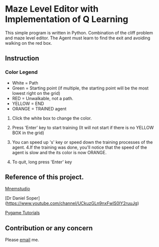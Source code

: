 # Maze Level Editor with Implementation of Q Learning

This simple program is written in Python. Combination of the cliff problem and maze level editor. The Agent must learn to find the exit and avoiding walking on the red box.



## Instruction
 
   ### Color Legend
  * White  = Path
   * Green  = Starting point (if multiple, the starting point will be the most lowest right on the grid)
   * RED    = Unwalkable, not a path.
   * YELLOW = END
   * ORANGE  = TRAINED agent

1. Click the white box to change the color.
2. Press 'Enter' key to start training (It will not start if there is no YELLOW BOX in the grid) 

3. You can speed up 's' key or speed down the training processes of the agent.
4.If the training was done, you'll notice that the speed of the agent is slow and the its color is now ORANGE.

5. To quit, long press 'Enter' key

## Reference of this project.
[Mnemstudio](http://mnemstudio.org/path-finding-q-learning-tutorial.htm)

[Dr Daniel Soper] (https://www.youtube.com/channel/UCkuzGLn9nxFwlS0lY2ruuJg)

[Pygame Tutorials](http://programarcadegames.com/)

## Contribution or any concern
Please [email](dalugdogclark1113@gmail.com) me.
